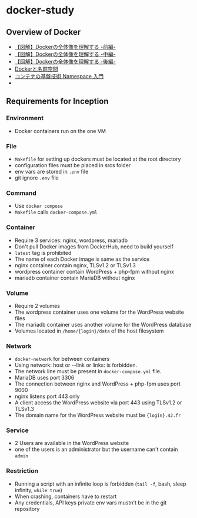 # docker-study

## Overview of Docker
- [【図解】Dockerの全体像を理解する -前編-](https://qiita.com/etaroid/items/b1024c7d200a75b992fc)
- [【図解】Dockerの全体像を理解する -中編-](https://qiita.com/etaroid/items/88ec3a0e2d80d7cdf87a)
- [【図解】Dockerの全体像を理解する -後編-](https://qiita.com/etaroid/items/40106f13d47bfcbc2572)
- [Dockerと名前空間](https://zenn.dev/takanao/articles/be1fb7df3aea03)
- [コンテナの基盤技術 Namespace 入門](https://qiita.com/sasamuku/items/8f09307dc9bdfe26a2db)
- []()

## Requirements for Inception
### Environment
- Docker containers run on the one VM
### File
- `Makefile` for setting up dockers must be located at the root directory
- configuration files must be placed in srcs folder
- env vars are stored in `.env` file
- git ignore `.env` file
### Command
- Use `docker compose`
- `Makefile` calls `docker-compose.yml`
### Container
- Require 3 services: nginx, wordpress, mariadb
- Don't pull Docker images from DockerHub, need to build yourself
- `latest` tag is prohibited
- The name of each Docker image is same as the service
- nginx container contain nginx, TLSv1.2 or TLSv1.3
- wordpress container contain WordPress + php-fpm without nginx
- mariadb container contain MariaDB without nginx
### Volume
- Require 2 volumes
- The wordpress container uses one volume for the WordPress website files
- The mariadb container uses another volume for the WordPress database
- Volumes located in `/home/{login}/data` of the host filesystem
### Network
- `docker-network` for between containers
- Using network: host or --link or links: is forbidden.
- The network line must be present in `docker-compose.yml` file.
- MariaDB uses port 3306
- The connection between nginx and WordPress + php-fpm uses port 9000
- nginx listens port 443 only
- A client access the WordPress website via port 443 using TLSv1.2 or TLSv1.3
- The domain name for the WordPress website must be `{login}.42.fr`
### Service
- 2 Users are available in the WordPress website
- one of the users is an administrator but the username can't contain `admin`
### Restriction
- Running a script with an infinite loop is forbidden (`tail -f`, bash, sleep infinity, `while true`)
- When crashing, containers have to restart
- Any credentials, API keys private env vars mustn't be in the git repository
